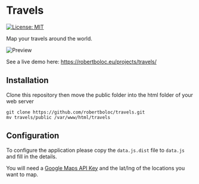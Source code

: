 # Travels

[![License: MIT](https://img.shields.io/badge/License-MIT-blue.svg)](https://opensource.org/licenses/MIT)

Map your travels around the world.

![Preview](http://i.imgur.com/7kFVWux.png)

See a live demo here: https://robertboloc.eu/projects/travels/

## Installation

Clone this repository then move the public folder into the html folder of your
web server

```
git clone https://github.com/robertboloc/travels.git
mv travels/public /var/www/html/travels
```

## Configuration

To configure the application please copy the `data.js.dist`
file to `data.js` and fill in the details.

You will need a [Google Maps API Key](https://developers.google.com/maps/documentation/javascript/get-api-key) and the lat/lng of the
locations you want to map.
